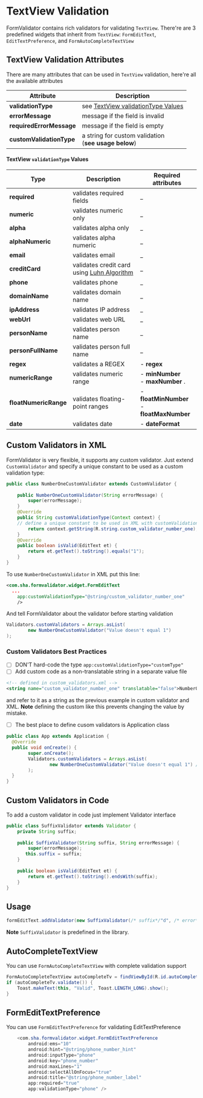TextView Validation
===================

FormValidator contains rich validators for validating ```TextView```. There're are 3 predefined widgets that inherit from `TextView`: `FormEditText`, `EditTextPreference`, and `FormAutoCompleteTextView`

## TextView Validation Attributes
There are many attributes that can be used in `TextView` validation, here're all the available attributes

| **Attribute** | **Description** |
| -----------------         | --------------------------------------------------------- |
| **validationType**        | see [TextView validationType Values](#textview-validationtype-values)|
| **errorMessage**          | message if the field is invalid                           |
| **requiredErrorMessage**  | message if the field is empty                             |
| **customValidationType**  | a string for custom validation <br> (**see usage below**) |


#### TextView `validationType` Values

| **Type** | **Description** | **Required attributes** |
| ---------------------- | ----------------------------- | ----------------------------------------------- |
| **required**           | validates required fields     |  _                                              |
| **numeric**            | validates numeric only        |  _                                              |
| **alpha**              | validates alpha only          |  _                                              |
| **alphaNumeric**       | validates alpha numeric       |  _                                              |
| **email**              | validates email               |  _                                              |
| **creditCard**         | validates credit card <br> using [Luhn Algorithm](http://en.wikipedia.org/wiki/Luhn_algorithm)                                                            | _                                               |
| **phone**              | validates phone               |  _                                              |
| **domainName**         | validates domain name         |  _                                              |
| **ipAddress**          | validates IP address          |  _                                              |
| **webUrl**             | validates web URL             |  _                                              |
| **personName**         | validates person name         |  _                                              |
| **personFullName**     | validates person full name    |  _                                              |
| **regex**              | validates a REGEX             | - **regex**                                     |
| **numericRange**       | validates numeric range       | - **minNumber** <br> - **maxNumber** .          |
| **floatNumericRange**  | validates floating-point ranges | - **floatMinNumber** <br> - **floatMaxNumber**|
| **date**  | validates date                             | - **dateFormat**                                |

## Custom Validators in XML
FormValidator is very flexible, it supports any custom validator. 
Just extend `CustomValidator` and specify a unique constant
 to be used as a custom validation type:
```java
public class NumberOneCustomValidator extends CustomValidator {  
  
    public NumberOneCustomValidator(String errorMessage) {  
        super(errorMessage);  
    }  
    @Override  
    public String customValidationType(Context context) {
    // define a unique constant to be used in XML with customValidationType
        return context.getString(R.string.custom_validator_number_one);  
    }  
    @Override  
    public boolean isValid(EditText et) {
        return et.getText().toString().equals("1");  
    }  
}
```
To use `NumberOneCustomValidator` in XML put this line:
```xml
<com.sha.formvalidator.widget.FormEditText
  ...
    app:customValidationType="@string/custom_validator_number_one" 
    />
```

And tell FormValidator about  the validator before starting validation

```java
Validators.customValidators = Arrays.asList(  
        new NumberOneCustomValidator("Value doesn't equal 1") 
);
```

### Custom Validators Best Practices
- [ ] DON'T hard-code the type `app:customValidationType="customType"`
- [ ] Add custom code as a non-translatable string in a separate value file
```xml
<!-- defined in custom_validators.xml -->
<string name="custom_validator_number_one" translatable="false">NumberOne</string>
```
and refer to it as a string as the previous example in custom validator and XML.
**Note** defining the custom like this prevents changing the value by mistake.
- [ ]  The best place to define cusom validators is Application class
```java
public class App extends Application {  
  @Override  
  public void onCreate() {  
        super.onCreate();  
        Validators.customValidators = Arrays.asList(  
                new NumberOneCustomValidator("Value doesn't equal 1") // use    context.getString() in production  
        );  
  }  
}
```

## Custom Validators in Code
To add a custom validator in code just implement Validator interface

```java
public class SuffixValidator extends Validator {  
    private String suffix;  
    
    public SuffixValidator(String suffix, String errorMessage) {  
        super(errorMessage);  
       this.suffix = suffix;  
    }  
  
    public boolean isValid(EditText et) {  
        return et.getText().toString().endsWith(suffix);  
    }  
}
```
## Usage

```java
formEditText.addValidator(new SuffixValidator(/* suffix*/"d", /* error*/"Must start with d."));
```
**Note** `SuffixValidator` is predefined in the library. 

## AutoCompleteTextView
You can use `FormAutoCompleteTextView` with complete validation support
```java
FormAutoCompleteTextView autoCompleteTv = findViewById(R.id.autoCompleteTv);  
if (autoCompleteTv.validate()) {  
    Toast.makeText(this, "Valid", Toast.LENGTH_LONG).show();  
}
```

## FormEditTextPreference
You can use `FormEditTextPreference` for validating EditTextPreference
```java
    <com.sha.formvalidator.widget.FormEditTextPreference
        android:ems="10"
        android:hint="@string/phone_number_hint"
        android:inputType="phone"
        android:key="phone_number"
        android:maxLines="1"
        android:selectAllOnFocus="true"
        android:title="@string/phone_number_label"
        app:required="true"
        app:validationType="phone" />
```

